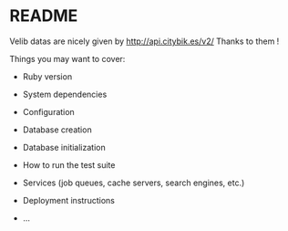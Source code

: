 # README

Velib datas are nicely given by http://api.citybik.es/v2/
Thanks to them !

Things you may want to cover:

* Ruby version

* System dependencies

* Configuration

* Database creation

* Database initialization

* How to run the test suite

* Services (job queues, cache servers, search engines, etc.)

* Deployment instructions

* ...
